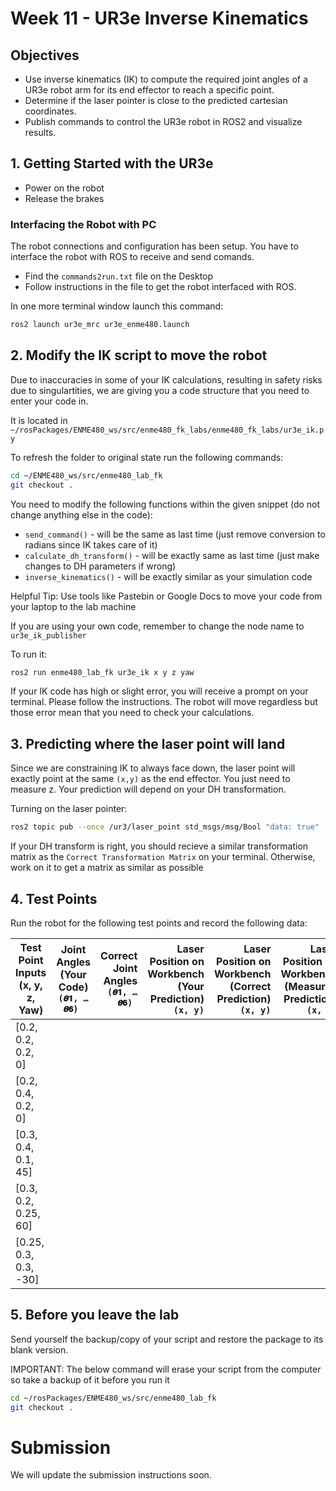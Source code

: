 # Week 11 - UR3e Inverse Kinematics

## Objectives

- Use inverse kinematics (IK) to compute the required joint angles of a UR3e robot arm for its end effector to reach a specific point.
- Determine if the laser pointer is close to the predicted cartesian coordinates.
- Publish commands to control the UR3e robot in ROS2 and visualize results.

## 1. Getting Started with the UR3e

- Power on the robot
- Release the brakes


### Interfacing the Robot with PC

The robot connections and configuration has been setup. You have to interface the robot with ROS to receive and send comands.

- Find the `commands2run.txt` file on the Desktop
- Follow instructions in the file to get the robot interfaced with ROS.

In one more terminal window launch this command:

```bash
ros2 launch ur3e_mrc ur3e_enme480.launch
```

## 2. Modify the IK script to move the robot

Due to inaccuracies in some of your IK calculations, resulting in safety risks due to singulartities, we are giving you a code structure that you need to enter your code in.

It is located in `~/rosPackages/ENME480_ws/src/enme480_fk_labs/enme480_fk_labs/ur3e_ik.py`

To refresh the folder to original state run the following commands:

```bash
cd ~/ENME480_ws/src/enme480_lab_fk
git checkout .
```

You need to modify the following functions within the given snippet (do not change anything else in the code):

- `send_command()` - will be the same as last time (just remove conversion to radians since IK takes care of it)
- `calculate_dh_transform()` - will be exactly same as last time (just make changes to DH parameters if wrong)
- `inverse_kinematics()` - will be exactly similar as your simulation code

Helpful Tip: Use tools like Pastebin or Google Docs to move your code from your laptop to the lab machine

If you are using your own code, remember to change the node name to `ur3e_ik_publisher`

To run it:

```bash
ros2 run enme480_lab_fk ur3e_ik x y z yaw
```

If your IK code has high or slight error, you will receive a prompt on your terminal. Please follow the instructions. The robot will move regardless but those error mean that you need to check your calculations.

## 3. Predicting where the laser point will land

Since we are constraining IK to always face down, the laser point will exactly point at the same `(x,y)` as the end effector. You just need to measure z. Your prediction will depend on your DH transformation.

Turning on the laser pointer:

```bash
ros2 topic pub --once /ur3/laser_point std_msgs/msg/Bool "data: true"
```

If your DH transform is right, you should recieve a similar transformation matrix as the `Correct Transformation Matrix` on your terminal. Otherwise, work on it to get a matrix as similar as possible


## 4. Test Points

Run the robot for the following test points and record the following data:

| Test Point Inputs (x, y, z, Yaw)    | Joint Angles (Your Code)  `(𝜽𝟏, … 𝜽𝟔) `  | Correct Joint Angles `(𝜽𝟏, … 𝜽𝟔) ` | Laser Position on Workbench (Your Prediction) `(x, y)` |  Laser Position on Workbench (Correct Prediction) `(x, y)` | Laser Position on Workbench (Measured Prediction) `(x, y)` | End Effector Position (Your Prediction) `(x, y, z)`| End Effector Position (Correct Prediction) `(x, y, z)`| End Effector Position (Measured) `(x, y, z)`|
| --------------- |:---------------:| --------:| --------:| --------:| --------:| --------:| --------:| --------:|
| [0.2, 0.2, 0.2, 0] | | | | | | | |
| [0.2, 0.4, 0.2, 0] | | | | | | | |
| [0.3, 0.4, 0.1, 45] | | | | | | | |
| [0.3, 0.2, 0.25, 60]  | | | | | | | |
| [0.25, 0.3, 0.3, -30]  | | | | | | | |

## 5. Before you leave the lab

Send yourself the backup/copy of your script and restore the package to its blank version.

IMPORTANT: The below command will erase your script from the computer so take a backup of it before you run it

```bash
cd ~/rosPackages/ENME480_ws/src/enme480_lab_fk
git checkout .
```

# Submission

We will update the submission instructions soon.
<!-- Please create a neatly typed/written report for the lab including the following:

- Correct frame and axes assignments for the UR3e
- A correct DH table for the UR3e (with the updated dimensions)
- A detailed derivation of how the position of laser point is predicted on the workbench.
- Error Analysis (for at least 2 points)
- Your code snippets for the functions supposed to be changed (function for moving the robot and calulating DH transformation matrix) -->